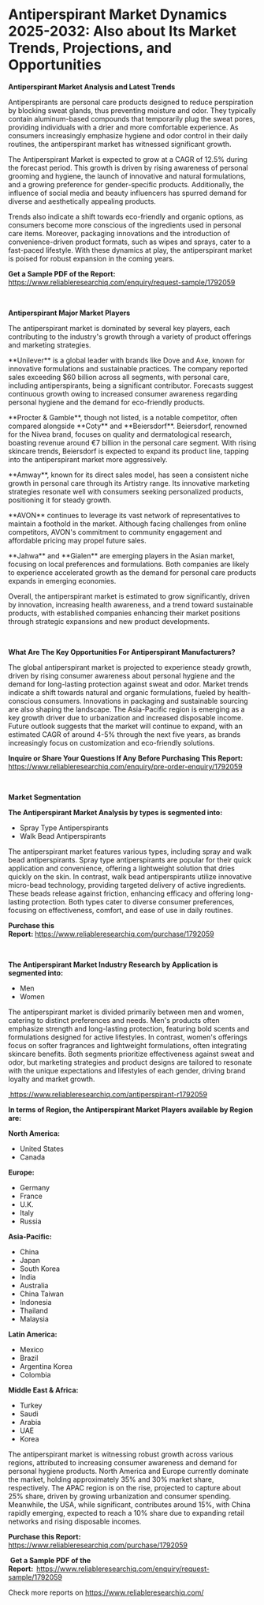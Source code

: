 <p><h1>Antiperspirant Market Dynamics 2025-2032: Also about Its Market Trends, Projections, and Opportunities</h1></p><p><strong>Antiperspirant Market Analysis and Latest Trends</strong></p>
<p><p>Antiperspirants are personal care products designed to reduce perspiration by blocking sweat glands, thus preventing moisture and odor. They typically contain aluminum-based compounds that temporarily plug the sweat pores, providing individuals with a drier and more comfortable experience. As consumers increasingly emphasize hygiene and odor control in their daily routines, the antiperspirant market has witnessed significant growth.</p><p>The Antiperspirant Market is expected to grow at a CAGR of 12.5% during the forecast period. This growth is driven by rising awareness of personal grooming and hygiene, the launch of innovative and natural formulations, and a growing preference for gender-specific products. Additionally, the influence of social media and beauty influencers has spurred demand for diverse and aesthetically appealing products. </p><p>Trends also indicate a shift towards eco-friendly and organic options, as consumers become more conscious of the ingredients used in personal care items. Moreover, packaging innovations and the introduction of convenience-driven product formats, such as wipes and sprays, cater to a fast-paced lifestyle. With these dynamics at play, the antiperspirant market is poised for robust expansion in the coming years.</p></p>
<p><strong>Get a Sample PDF of the Report:&nbsp;</strong> <a href="https://www.reliableresearchiq.com/enquiry/request-sample/1792059?utm_campaign=3130&utm_medium=2&utm_source=Github&utm_content=ia&utm_term=05042025&utm_id=antiperspirant">https://www.reliableresearchiq.com/enquiry/request-sample/1792059</a></p>
<p>&nbsp;</p>
<p><strong>Antiperspirant Major Market Players</strong></p>
<p><p>The antiperspirant market is dominated by several key players, each contributing to the industry's growth through a variety of product offerings and marketing strategies. </p><p>**Unilever** is a global leader with brands like Dove and Axe, known for innovative formulations and sustainable practices. The company reported sales exceeding $60 billion across all segments, with personal care, including antiperspirants, being a significant contributor. Forecasts suggest continuous growth owing to increased consumer awareness regarding personal hygiene and the demand for eco-friendly products.</p><p>**Procter & Gamble**, though not listed, is a notable competitor, often compared alongside **Coty** and **Beiersdorf**. Beiersdorf, renowned for the Nivea brand, focuses on quality and dermatological research, boasting revenue around €7 billion in the personal care segment. With rising skincare trends, Beiersdorf is expected to expand its product line, tapping into the antiperspirant market more aggressively.</p><p>**Amway**, known for its direct sales model, has seen a consistent niche growth in personal care through its Artistry range. Its innovative marketing strategies resonate well with consumers seeking personalized products, positioning it for steady growth.</p><p>**AVON** continues to leverage its vast network of representatives to maintain a foothold in the market. Although facing challenges from online competitors, AVON's commitment to community engagement and affordable pricing may propel future sales.</p><p>**Jahwa** and **Gialen** are emerging players in the Asian market, focusing on local preferences and formulations. Both companies are likely to experience accelerated growth as the demand for personal care products expands in emerging economies.</p><p>Overall, the antiperspirant market is estimated to grow significantly, driven by innovation, increasing health awareness, and a trend toward sustainable products, with established companies enhancing their market positions through strategic expansions and new product developments.</p></p>
<p>&nbsp;</p>
<p><strong>What Are The Key Opportunities For Antiperspirant Manufacturers?</strong></p>
<p><p>The global antiperspirant market is projected to experience steady growth, driven by rising consumer awareness about personal hygiene and the demand for long-lasting protection against sweat and odor. Market trends indicate a shift towards natural and organic formulations, fueled by health-conscious consumers. Innovations in packaging and sustainable sourcing are also shaping the landscape. The Asia-Pacific region is emerging as a key growth driver due to urbanization and increased disposable income. Future outlook suggests that the market will continue to expand, with an estimated CAGR of around 4-5% through the next five years, as brands increasingly focus on customization and eco-friendly solutions.</p></p>
<p><strong>Inquire or Share Your Questions If Any Before Purchasing This Report:</strong> <a href="https://www.reliableresearchiq.com/enquiry/pre-order-enquiry/1792059?utm_campaign=3130&utm_medium=2&utm_source=Github&utm_content=ia&utm_term=05042025&utm_id=antiperspirant">https://www.reliableresearchiq.com/enquiry/pre-order-enquiry/1792059</a></p>
<p>&nbsp;</p>
<p><strong>Market Segmentation</strong></p>
<p><strong>The Antiperspirant Market Analysis by types is segmented into:</strong></p>
<p><ul><li>Spray Type Antiperspirants</li><li>Walk Bead Antiperspirants</li></ul></p>
<p><p>The antiperspirant market features various types, including spray and walk bead antiperspirants. Spray type antiperspirants are popular for their quick application and convenience, offering a lightweight solution that dries quickly on the skin. In contrast, walk bead antiperspirants utilize innovative micro-bead technology, providing targeted delivery of active ingredients. These beads release against friction, enhancing efficacy and offering long-lasting protection. Both types cater to diverse consumer preferences, focusing on effectiveness, comfort, and ease of use in daily routines.</p></p>
<p><strong>Purchase this Report:&nbsp;</strong><a href="https://www.reliableresearchiq.com/purchase/1792059?utm_campaign=3130&utm_medium=2&utm_source=Github&utm_content=ia&utm_term=05042025&utm_id=antiperspirant">https://www.reliableresearchiq.com/purchase/1792059</a></p>
<p>&nbsp;</p>
<p><strong>The Antiperspirant Market Industry Research by Application is segmented into:</strong></p>
<p><ul><li>Men</li><li>Women</li></ul></p>
<p><p>The antiperspirant market is divided primarily between men and women, catering to distinct preferences and needs. Men's products often emphasize strength and long-lasting protection, featuring bold scents and formulations designed for active lifestyles. In contrast, women's offerings focus on softer fragrances and lightweight formulations, often integrating skincare benefits. Both segments prioritize effectiveness against sweat and odor, but marketing strategies and product designs are tailored to resonate with the unique expectations and lifestyles of each gender, driving brand loyalty and market growth.</p></p>
<p><a href="https://www.reliableresearchiq.com/antiperspirant-r1792059?utm_campaign=3130&utm_medium=2&utm_source=Github&utm_content=ia&utm_term=05042025&utm_id=antiperspirant">&nbsp;https://www.reliableresearchiq.com/antiperspirant-r1792059</a></p>
<p><strong>In terms of Region, the Antiperspirant Market Players available by Region are:</strong></p>
<p>
    <p> <strong> North America: </strong>
        <ul>
            <li>United States</li>
            <li>Canada</li>
        </ul>
        </p> 
    <p> <strong> Europe: </strong>
        <ul>
            <li>Germany</li>
            <li>France</li>
            <li>U.K.</li>
            <li>Italy</li>
            <li>Russia</li>
        </ul>
        </p> 
    <p> <strong> Asia-Pacific: </strong>
        <ul>
            <li>China</li>
            <li>Japan</li>
            <li>South Korea</li>
            <li>India</li>
            <li>Australia</li>
            <li>China Taiwan</li>
            <li>Indonesia</li>
            <li>Thailand</li>
            <li>Malaysia</li>
        </ul>
        </p> 
    <p> <strong> Latin America: </strong>
        <ul>
            <li>Mexico</li>
            <li>Brazil</li>
            <li>Argentina Korea</li>
            <li>Colombia</li>
        </ul>
        </p> 
    <p> <strong> Middle East & Africa: </strong>
        <ul>
            <li>Turkey</li>
            <li>Saudi</li>
            <li>Arabia</li>
            <li>UAE</li>
            <li>Korea</li>
        </ul>
    </p>
    </p>
<p><p>The antiperspirant market is witnessing robust growth across various regions, attributed to increasing consumer awareness and demand for personal hygiene products. North America and Europe currently dominate the market, holding approximately 35% and 30% market share, respectively. The APAC region is on the rise, projected to capture about 25% share, driven by growing urbanization and consumer spending. Meanwhile, the USA, while significant, contributes around 15%, with China rapidly emerging, expected to reach a 10% share due to expanding retail networks and rising disposable incomes.</p></p>
<p><strong>Purchase this Report: </strong><a href="https://www.reliableresearchiq.com/purchase/1792059?utm_campaign=3130&utm_medium=2&utm_source=Github&utm_content=ia&utm_term=05042025&utm_id=antiperspirant">https://www.reliableresearchiq.com/purchase/1792059</a></p>
<p>&nbsp;<strong>Get a Sample PDF of the Report:&nbsp;&nbsp;</strong><a href="https://www.reliableresearchiq.com/enquiry/request-sample/1792059?utm_campaign=3130&utm_medium=2&utm_source=Github&utm_content=ia&utm_term=05042025&utm_id=antiperspirant">https://www.reliableresearchiq.com/enquiry/request-sample/1792059</a></p>
<p><strong></strong></p>
<p>Check more reports on <a href="https://www.reliableresearchiq.com/?utm_campaign=3130&utm_medium=2&utm_source=Github&utm_content=ia&utm_term=05042025&utm_id=antiperspirant">https://www.reliableresearchiq.com/</a></p>